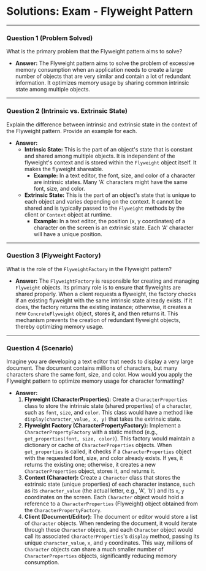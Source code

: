 
# Solutions: Exam - Flyweight Pattern

---

### Question 1 (Problem Solved)

What is the primary problem that the Flyweight pattern aims to solve?

-   **Answer:** The Flyweight pattern aims to solve the problem of excessive memory consumption when an application needs to create a large number of objects that are very similar and contain a lot of redundant information. It optimizes memory usage by sharing common intrinsic state among multiple objects.

---

### Question 2 (Intrinsic vs. Extrinsic State)

Explain the difference between intrinsic and extrinsic state in the context of the Flyweight pattern. Provide an example for each.

-   **Answer:**
    -   **Intrinsic State:** This is the part of an object's state that is constant and shared among multiple objects. It is independent of the flyweight's context and is stored within the `Flyweight` object itself. It makes the flyweight shareable.
        -   **Example:** In a text editor, the font, size, and color of a character are intrinsic states. Many 'A' characters might have the same font, size, and color.
    -   **Extrinsic State:** This is the part of an object's state that is unique to each object and varies depending on the context. It cannot be shared and is typically passed to the `Flyweight` methods by the client or `Context` object at runtime.
        -   **Example:** In a text editor, the position (x, y coordinates) of a character on the screen is an extrinsic state. Each 'A' character will have a unique position.

---

### Question 3 (Flyweight Factory)

What is the role of the `FlyweightFactory` in the Flyweight pattern?

-   **Answer:** The `FlyweightFactory` is responsible for creating and managing `Flyweight` objects. Its primary role is to ensure that flyweights are shared properly. When a client requests a flyweight, the factory checks if an existing flyweight with the same intrinsic state already exists. If it does, the factory returns the existing instance; otherwise, it creates a new `ConcreteFlyweight` object, stores it, and then returns it. This mechanism prevents the creation of redundant flyweight objects, thereby optimizing memory usage.

---

### Question 4 (Scenario)

Imagine you are developing a text editor that needs to display a very large document. The document contains millions of characters, but many characters share the same font, size, and color. How would you apply the Flyweight pattern to optimize memory usage for character formatting?

-   **Answer:**
    1.  **Flyweight (CharacterProperties):** Create a `CharacterProperties` class to store the intrinsic state (shared properties) of a character, such as `font`, `size`, and `color`. This class would have a method like `display(character_value, x, y)` that takes the extrinsic state.
    2.  **Flyweight Factory (CharacterPropertyFactory):** Implement a `CharacterPropertyFactory` with a static method (e.g., `get_properties(font, size, color)`). This factory would maintain a dictionary or cache of `CharacterProperties` objects. When `get_properties` is called, it checks if a `CharacterProperties` object with the requested font, size, and color already exists. If yes, it returns the existing one; otherwise, it creates a new `CharacterProperties` object, stores it, and returns it.
    3.  **Context (Character):** Create a `Character` class that stores the extrinsic state (unique properties) of each character instance, such as its `character_value` (the actual letter, e.g., 'A', 'b') and its `x`, `y` coordinates on the screen. Each `Character` object would hold a reference to a `CharacterProperties` (Flyweight) object obtained from the `CharacterPropertyFactory`.
    4.  **Client (Document/Editor):** The document or editor would store a list of `Character` objects. When rendering the document, it would iterate through these `Character` objects, and each `Character` object would call its associated `CharacterProperties`'s `display` method, passing its unique `character_value`, `x`, and `y` coordinates. This way, millions of `Character` objects can share a much smaller number of `CharacterProperties` objects, significantly reducing memory consumption.

